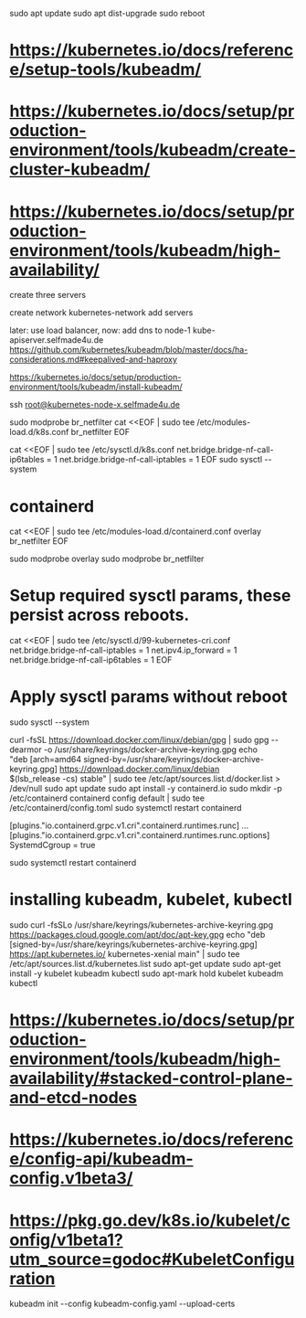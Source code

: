 sudo apt update
sudo apt dist-upgrade
sudo reboot

# https://kubernetes.io/docs/reference/setup-tools/kubeadm/
# https://kubernetes.io/docs/setup/production-environment/tools/kubeadm/create-cluster-kubeadm/
# https://kubernetes.io/docs/setup/production-environment/tools/kubeadm/high-availability/

create three servers

create network kubernetes-network
add servers

later: use load balancer, now: add dns to node-1 kube-apiserver.selfmade4u.de
https://github.com/kubernetes/kubeadm/blob/master/docs/ha-considerations.md#keepalived-and-haproxy

https://kubernetes.io/docs/setup/production-environment/tools/kubeadm/install-kubeadm/

ssh root@kubernetes-node-x.selfmade4u.de

sudo modprobe br_netfilter
cat <<EOF | sudo tee /etc/modules-load.d/k8s.conf
br_netfilter
EOF

cat <<EOF | sudo tee /etc/sysctl.d/k8s.conf
net.bridge.bridge-nf-call-ip6tables = 1
net.bridge.bridge-nf-call-iptables = 1
EOF
sudo sysctl --system

# containerd

cat <<EOF | sudo tee /etc/modules-load.d/containerd.conf
overlay
br_netfilter
EOF

sudo modprobe overlay
sudo modprobe br_netfilter

# Setup required sysctl params, these persist across reboots.
cat <<EOF | sudo tee /etc/sysctl.d/99-kubernetes-cri.conf
net.bridge.bridge-nf-call-iptables  = 1
net.ipv4.ip_forward                 = 1
net.bridge.bridge-nf-call-ip6tables = 1
EOF

# Apply sysctl params without reboot
sudo sysctl --system

curl -fsSL https://download.docker.com/linux/debian/gpg | sudo gpg --dearmor -o /usr/share/keyrings/docker-archive-keyring.gpg
echo \
  "deb [arch=amd64 signed-by=/usr/share/keyrings/docker-archive-keyring.gpg] https://download.docker.com/linux/debian \
  $(lsb_release -cs) stable" | sudo tee /etc/apt/sources.list.d/docker.list > /dev/null
sudo apt update
sudo apt install -y containerd.io
sudo mkdir -p /etc/containerd
containerd config default | sudo tee /etc/containerd/config.toml
sudo systemctl restart containerd

[plugins."io.containerd.grpc.v1.cri".containerd.runtimes.runc]
  ...
  [plugins."io.containerd.grpc.v1.cri".containerd.runtimes.runc.options]
    SystemdCgroup = true

sudo systemctl restart containerd

# installing kubeadm, kubelet, kubectl

sudo curl -fsSLo /usr/share/keyrings/kubernetes-archive-keyring.gpg https://packages.cloud.google.com/apt/doc/apt-key.gpg
echo "deb [signed-by=/usr/share/keyrings/kubernetes-archive-keyring.gpg] https://apt.kubernetes.io/ kubernetes-xenial main" | sudo tee /etc/apt/sources.list.d/kubernetes.list
sudo apt-get update
sudo apt-get install -y kubelet kubeadm kubectl
sudo apt-mark hold kubelet kubeadm kubectl

# https://kubernetes.io/docs/setup/production-environment/tools/kubeadm/high-availability/#stacked-control-plane-and-etcd-nodes

# https://kubernetes.io/docs/reference/config-api/kubeadm-config.v1beta3/
# https://pkg.go.dev/k8s.io/kubelet/config/v1beta1?utm_source=godoc#KubeletConfiguration

kubeadm init --config kubeadm-config.yaml --upload-certs